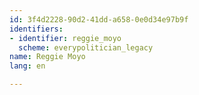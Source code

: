 ```yaml
---
id: 3f4d2228-90d2-41dd-a658-0e0d34e97b9f
identifiers:
- identifier: reggie_moyo
  scheme: everypolitician_legacy
name: Reggie Moyo
lang: en

---
```

